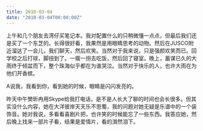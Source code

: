 ```yaml
---
title: 2010-03-04
date: "2010-03-04T00:00:00Z"
---
```


上午和几个朋友去湾仔买笔记本。我对配置什么的只稍微懂一点点，但最后我们还是买了一个东芝的。长得很好看，我果然是用眼睛思考的动物。然后在JUSCO附近溜达了一会儿，我们聊天，然后欢笑。当然对于我来说，只是强颜欢笑而已。回学校之后打球，脚扭到了。一瘸一拐去吃饭，然后回了寝室。晚上，蓄谋已久的大雨终于倾盆而下，整个珠海似乎都在为谁哭泣。当然对于快乐的人，也许大雨在为他们开香槟。

A说我，我看到你，看到她的时候，眼睛是闪闪发亮的。

昨天中午樊昕冉用Skype给我打电话，是不是人长大了聊的时间也会长很多。但其实没什么内容，她在大洋彼岸天天乐不思蜀，我的问题对她无疑是乐谱中的一个装饰音。她对我说，多看看喜剧片把，也许笑的时候能忘了一些东西。我答应她，然后晚上找来一部片子看，结果是爱情片，看的潸然泪下。
